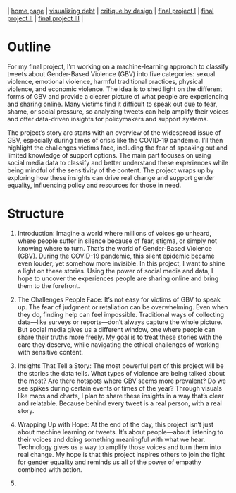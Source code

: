 | [home page](https://herleapoorva.github.io/apoorvaherle-portfolio/) | [visualizing debt](https://herleapoorva.github.io/apoorvaherle-portfolio/visualizing-government-debt) | [critique by design](https://herleapoorva.github.io/apoorvaherle-portfolio/critiqueBYdesign) | [final project I](https://herleapoorva.github.io/apoorvaherle-portfolio/final-project-ApoorvaHerle) | [final project II](final-project-part-two) | [final project III](final-project-part-three) |

# Outline
For my final project, I’m working on a machine-learning approach to classify tweets about Gender-Based Violence (GBV) into five categories: sexual violence, emotional violence, harmful traditional practices, physical violence, and economic violence. The idea is to shed light on the different forms of GBV and provide a clearer picture of what people are experiencing and sharing online. Many victims find it difficult to speak out due to fear, shame, or social pressure, so analyzing tweets can help amplify their voices and offer data-driven insights for policymakers and support systems.

The project’s story arc starts with an overview of the widespread issue of GBV, especially during times of crisis like the COVID-19 pandemic. I’ll then highlight the challenges victims face, including the fear of speaking out and limited knowledge of support options. The main part focuses on using social media data to classify and better understand these experiences while being mindful of the sensitivity of the content. The project wraps up by exploring how these insights can drive real change and support gender equality, influencing policy and resources for those in need.

# Structure

1. Introduction:  Imagine a world where millions of voices go unheard, where people suffer in silence because of fear, stigma, or simply not knowing where to turn. That’s the world of Gender-Based Violence (GBV). During the COVID-19 pandemic, this silent epidemic became even louder, yet somehow more invisible. In this project, I want to shine a light on these stories. Using the power of social media and data, I hope to uncover the experiences people are sharing online and bring them to the forefront.

2. The Challenges People Face: It’s not easy for victims of GBV to speak up. The fear of judgment or retaliation can be overwhelming. Even when they do, finding help can feel impossible. Traditional ways of collecting data—like surveys or reports—don’t always capture the whole picture. But social media gives us a different window, one where people can share their truths more freely. My goal is to treat these stories with the care they deserve, while navigating the ethical challenges of working with sensitive content.

3. Insights That Tell a Story: The most powerful part of this project will be the stories the data tells. What types of violence are being talked about the most? Are there hotspots where GBV seems more prevalent? Do we see spikes during certain events or times of the year? Through visuals like maps and charts, I plan to share these insights in a way that’s clear and relatable. Because behind every tweet is a real person, with a real story.

4. Wrapping Up with Hope: At the end of the day, this project isn’t just about machine learning or tweets. It’s about people—about listening to their voices and doing something meaningful with what we hear. Technology gives us a way to amplify those voices and turn them into real change. My hope is that this project inspires others to join the fight for gender equality and reminds us all of the power of empathy combined with action.

5. 

